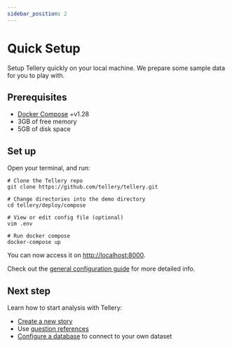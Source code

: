 ```yaml
---
sidebar_position: 2
---
```


# Quick Setup

Setup Tellery quickly on your local machine. We prepare some sample data for you to play with.

## Prerequisites

- [Docker Compose](https://docs.docker.com/compose/install/) +v1.28
- 3GB of free memory
- 5GB of disk space

## Set up

Open your terminal, and run:

```shell
# Clone the Tellery repo
git clone https://github.com/tellery/tellery.git

# Change directories into the demo directory
cd tellery/deploy/compose

# View or edit config file (optional)
vim .env

# Run docker compose
docker-compose up
```

You can now access it on [http://localhost:8000](http://localhost:8000).

Check out the [general configuration guide](https://github.com/tellery/tellery/tree/master/deploy/compose#environments) for more detailed info.


## Next step


Learn how to start analysis with Tellery:

* [Create a new story](/docs/how-to-use/create-story)
* Use [question references](/docs/how-to-use/question-referencing)
* [Configure a database](/docs/how-to-use/configure-database) to connect to your own dataset
